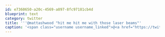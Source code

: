 ```yaml
---
id: e7360650-a20c-4569-a897-8fc97181cb4d
blueprint: text
category: twitter
title: '''@mattashwood "hit me hit me with those laser beams"'
caption: '<span class="username username_linked">@<a href="https://twitter.com/mattashwood" title="Matt Ashwood">mattashwood</a></span> "hit me hit me with those laser beams"'
---
```

